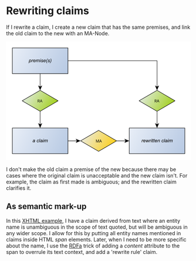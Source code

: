 # Rewriting claims

If I rewrite a claim, I create a new claim that has the same premises, and link the old claim to the new with an MA-Node.

![A rewritten argument](rewrite.svg "A rewritten argument")

I don't make the old claim a premise of the new because there may be cases where the original claim is unacceptable and the new claim isn't. For example, the claim as first made is ambiguous; and the rewritten claim clarifies it.

## As semantic mark-up
In this [XHTML example](rewrite.xhtml), I have a claim derived from text where an entity name is unambiguous in the scope of text quoted, but will be ambiguous in any wider scope. I allow for this by putting all entity names mentioned in claims inside HTML *span* elements. Later, when I need to be more specific about the name, I use the [RDFa](https://www.w3.org/TR/xhtml-rdfa-primer/) trick of adding a *content* attribute to the span to overrule its text context, and add a 'rewrite rule' claim.
